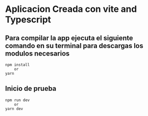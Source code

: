 # Aplicacion Creada con vite and Typescript

## Para compilar la app ejecuta el siguiente comando en su terminal para descargas los modulos necesarios

```
npm install
    or
yarn
```

## Inicio de prueba

```
npm run dev
    or
yarn dev
```
